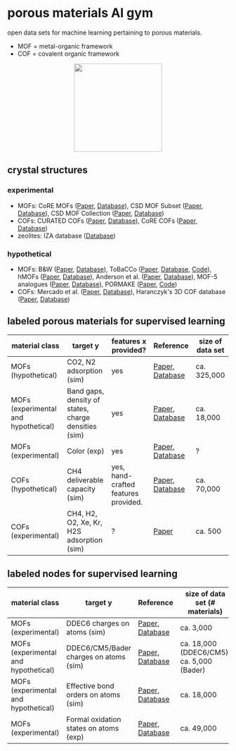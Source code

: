 # porous materials AI gym

open data sets for machine learning pertaining to porous materials.

- MOF = metal-organic framework
- COF = covalent organic framework

<p align="center">
<img width="200px" src="nott300.png"/>
</p>

## crystal structures

### experimental

- MOFs: CoRE MOFs ([Paper](https://doi.org/10.1021/acs.jced.9b00835), [Database](https://zenodo.org/record/3677685)), CSD MOF Subset ([Paper](https://pubs.acs.org/doi/abs/10.1021/acs.chemmater.7b00441), [Database](https://sites.google.com/view/csdmofsubset/home)), CSD MOF Collection ([Paper](https://doi.org/10.1016/j.matt.2021.03.006), [Database](https://www.ccdc.cam.ac.uk/Community/csd-community/csd-mof-collection/))
- COFs: CURATED COFs ([Paper](https://pubs.acs.org/doi/10.1021/acscentsci.9b00619), [Database](https://github.com/danieleongari/CURATED-COFs)), CoRE COFs ([Paper](https://doi.org/10.1016/j.ces.2017.05.004), [Database](https://github.com/core-cof/CoRE-COF-Database))
- zeolites: IZA database ([Database](http://www.iza-structure.org/databases/))

### hypothetical

- MOFs: B&W ([Paper](https://www.nature.com/articles/s41586-019-1798-7), [Database](https://doi.org/10.24435/materialscloud:2018.0016/v3)), ToBaCCo ([Paper](https://pubs.acs.org/doi/abs/10.1021/acs.cgd.7b00848), [Database](https://mof.tech.northwestern.edu/databases), [Code](https://github.com/tobacco-mofs/tobacco_3.0)), hMOFs ([Paper](https://www.nature.com/articles/nchem.1192), [Database](https://mof.tech.northwestern.edu/databases)), Anderson et al. ([Paper](https://chemrxiv.org/articles/preprint/Deep_Learning_Combined_with_IAST_to_Screen_Thermodynamically_Feasible_MOFs_for_Adsorption-Based_Separation_of_Multiple_Binary_Mixtures/14122901/1), [Database](https://osf.io/7dgvy/)), MOF-5 analogues ([Paper](https://doi.org/10.1021/jp401920y), [Database](http://www.nanoporousmaterials.org/databases/)), PORMAKE ([Paper](https://doi.org/10.1021/acsami.1c02471), [Code](https://github.com/Sangwon91/PORMAKE))
- COFs: Mercado et al. ([Paper](https://doi.org/10.1021/acs.chemmater.8b01425), [Database](https://archive.materialscloud.org/record/2018.0003/v1)), Haranczyk's 3D COF database ([Paper](https://pubs.acs.org/doi/10.1021/jp507152j), [Database](http://www.nanoporousmaterials.org/databases/))

## labeled porous materials for supervised learning

| material class                       | target y                                             | features x provided?                 | Reference                                                                                                                    | size of data set |
| ------------------------------------ | ---------------------------------------------------- | ------------------------------------ | ---------------------------------------------------------------------------------------------------------------------------- | ---------------- |
| MOFs (hypothetical)                  | CO2, N2 adsorption (sim)                             | yes                                  | [Paper](https://www.nature.com/articles/s41586-019-1798-7), [Database](https://doi.org/10.24435/materialscloud:2018.0016/v3) | ca. 325,000      |
| MOFs (experimental and hypothetical) | Band gaps, density of states, charge densities (sim) | yes                                  | [Paper](https://doi.org/10.1016/j.matt.2021.02.015), [Database](https://github.com/arosen93/QMOF)                            | ca. 18,000       |
| MOFs (experimental)                  | Color (exp)                                          | yes                                  | [Paper](https://doi.org/10.1039/D0SC05337F), [Database](https://doi.org/10.24435/materialscloud:cc-j6)                       | ?                |
| COFs (hypothetical)                  | CH4 deliverable capacity (sim)                       | yes, hand-crafted features provided. | [Paper](https://doi.org/10.1021/acs.chemmater.8b01425), [Database](https://archive.materialscloud.org/2018.0003/v3)          | ca. 70,000       |
| COFs (experimental)                  | CH4, H2, O2, Xe, Kr, H2S adsorption (sim)            | ?                                    | [Paper](https://doi.org/10.1021/acscentsci.0c00988)                                                                          | ca. 500          |

## labeled nodes for supervised learning

| material class                       | target y                               | Reference                                                                                                                                                                   | size of data set (# materials)            |
| ------------------------------------ | -------------------------------------- | --------------------------------------------------------------------------------------------------------------------------------------------------------------------------- | ----------------------------------------- |
| MOFs (experimental)                  | DDEC6 charges on atoms (sim)           | [Paper](https://doi.org/10.1021/acs.chemmater.5b03836), [Database](https://zenodo.org/record/3986573#.XzfKiJMzY8N)                                                          | ca. 3,000                                 |
| MOFs (experimental and hypothetical) | DDEC6/CM5/Bader charges on atoms (sim) | [Paper](https://doi.org/10.1016/j.matt.2021.02.015), [Database](https://github.com/arosen93/QMOF)                                                                           | ca. 18,000 (DDEC6/CM5), ca. 5,000 (Bader) |
| MOFs (experimental and hypothetical) | Effective bond orders on atoms (sim)   | [Paper](https://doi.org/10.1016/j.matt.2021.02.015), [Database](https://github.com/arosen93/QMOF)                                                                           | ca. 18,000                                |
| MOFs (experimental)                  | Formal oxidation states on atoms (exp) | [Paper](https://chemrxiv.org/articles/preprint/Using_Collective_Knowledge_to_Assign_Oxidation_States/11604129/1), [Database](https://doi.org/10.24435/materialscloud:dq-ey) | ca. 49,000                                         |
